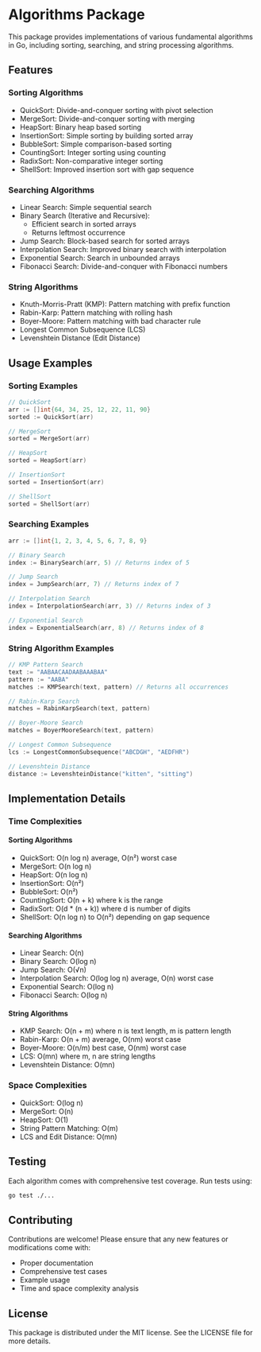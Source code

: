 # Algorithms Package

This package provides implementations of various fundamental algorithms in Go, including sorting, searching, and string processing algorithms.

## Features

### Sorting Algorithms
- QuickSort: Divide-and-conquer sorting with pivot selection
- MergeSort: Divide-and-conquer sorting with merging
- HeapSort: Binary heap based sorting
- InsertionSort: Simple sorting by building sorted array
- BubbleSort: Simple comparison-based sorting
- CountingSort: Integer sorting using counting
- RadixSort: Non-comparative integer sorting
- ShellSort: Improved insertion sort with gap sequence

### Searching Algorithms
- Linear Search: Simple sequential search
- Binary Search (Iterative and Recursive):
  - Efficient search in sorted arrays
  - Returns leftmost occurrence
- Jump Search: Block-based search for sorted arrays
- Interpolation Search: Improved binary search with interpolation
- Exponential Search: Search in unbounded arrays
- Fibonacci Search: Divide-and-conquer with Fibonacci numbers

### String Algorithms
- Knuth-Morris-Pratt (KMP): Pattern matching with prefix function
- Rabin-Karp: Pattern matching with rolling hash
- Boyer-Moore: Pattern matching with bad character rule
- Longest Common Subsequence (LCS)
- Levenshtein Distance (Edit Distance)

## Usage Examples

### Sorting Examples
```go
// QuickSort
arr := []int{64, 34, 25, 12, 22, 11, 90}
sorted := QuickSort(arr)

// MergeSort
sorted = MergeSort(arr)

// HeapSort
sorted = HeapSort(arr)

// InsertionSort
sorted = InsertionSort(arr)

// ShellSort
sorted = ShellSort(arr)
```

### Searching Examples
```go
arr := []int{1, 2, 3, 4, 5, 6, 7, 8, 9}

// Binary Search
index := BinarySearch(arr, 5) // Returns index of 5

// Jump Search
index = JumpSearch(arr, 7) // Returns index of 7

// Interpolation Search
index = InterpolationSearch(arr, 3) // Returns index of 3

// Exponential Search
index = ExponentialSearch(arr, 8) // Returns index of 8
```

### String Algorithm Examples
```go
// KMP Pattern Search
text := "AABAACAADAABAAABAA"
pattern := "AABA"
matches := KMPSearch(text, pattern) // Returns all occurrences

// Rabin-Karp Search
matches = RabinKarpSearch(text, pattern)

// Boyer-Moore Search
matches = BoyerMooreSearch(text, pattern)

// Longest Common Subsequence
lcs := LongestCommonSubsequence("ABCDGH", "AEDFHR")

// Levenshtein Distance
distance := LevenshteinDistance("kitten", "sitting")
```

## Implementation Details

### Time Complexities

#### Sorting Algorithms
- QuickSort: O(n log n) average, O(n²) worst case
- MergeSort: O(n log n)
- HeapSort: O(n log n)
- InsertionSort: O(n²)
- BubbleSort: O(n²)
- CountingSort: O(n + k) where k is the range
- RadixSort: O(d * (n + k)) where d is number of digits
- ShellSort: O(n log n) to O(n²) depending on gap sequence

#### Searching Algorithms
- Linear Search: O(n)
- Binary Search: O(log n)
- Jump Search: O(√n)
- Interpolation Search: O(log log n) average, O(n) worst case
- Exponential Search: O(log n)
- Fibonacci Search: O(log n)

#### String Algorithms
- KMP Search: O(n + m) where n is text length, m is pattern length
- Rabin-Karp: O(n + m) average, O(nm) worst case
- Boyer-Moore: O(n/m) best case, O(nm) worst case
- LCS: O(mn) where m, n are string lengths
- Levenshtein Distance: O(mn)

### Space Complexities
- QuickSort: O(log n)
- MergeSort: O(n)
- HeapSort: O(1)
- String Pattern Matching: O(m)
- LCS and Edit Distance: O(mn)

## Testing
Each algorithm comes with comprehensive test coverage. Run tests using:
```bash
go test ./...
```

## Contributing
Contributions are welcome! Please ensure that any new features or modifications come with:
- Proper documentation
- Comprehensive test cases
- Example usage
- Time and space complexity analysis

## License
This package is distributed under the MIT license. See the LICENSE file for more details. 